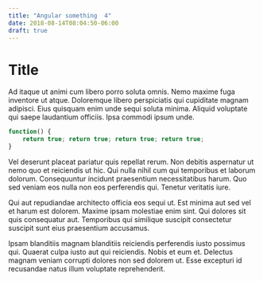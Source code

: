 ```yaml
---
title: "Angular something  4"
date: 2018-08-14T08:04:50-06:00
draft: true
---
```


# Title

Ad itaque ut animi cum libero porro soluta omnis. Nemo maxime fuga inventore ut atque. Doloremque libero perspiciatis qui cupiditate magnam adipisci. Eius quisquam enim unde sequi soluta minima. Aliquid voluptate qui saepe laudantium officiis. Ipsa commodi ipsum unde.

```js
function() {
    return true; return true; return true; return true;
}
```

Vel deserunt placeat pariatur quis repellat rerum. Non debitis aspernatur ut nemo quo et reiciendis ut hic. Qui nulla nihil cum qui temporibus et laborum dolorum. Consequuntur incidunt praesentium necessitatibus harum. Quo sed veniam eos nulla non eos perferendis qui. Tenetur veritatis iure.

Qui aut repudiandae architecto officia eos sequi ut. Est minima aut sed vel et harum est dolorem. Maxime ipsam molestiae enim sint. Qui dolores sit quis consequatur aut. Temporibus qui similique suscipit consectetur suscipit sunt eius praesentium accusamus.

Ipsam blanditiis magnam blanditiis reiciendis perferendis iusto possimus qui. Quaerat culpa iusto aut qui reiciendis. Nobis et eum et. Delectus magnam veniam corrupti dolores non sed dolorem ut. Esse excepturi id recusandae natus illum voluptate reprehenderit.